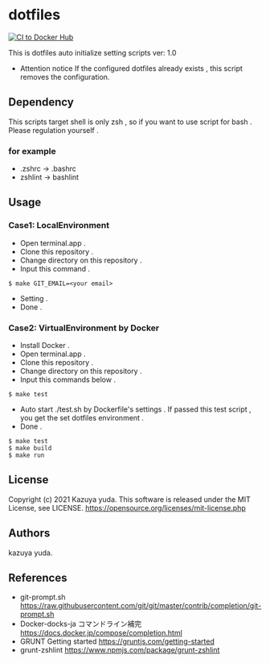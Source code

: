 # dotfiles

[![CI to Docker Hub](https://github.com/Iovesophy/dotfiles/actions/workflows/docker.yml/badge.svg)](https://github.com/Iovesophy/dotfiles/actions/workflows/docker.yml)

This is dotfiles auto initialize setting scripts ver: 1.0


- Attention notice
If the configured dotfiles already exists , this script removes the configuration.

## Dependency
This scripts target shell is only zsh , so if you want to use script for bash . Please regulation yourself .

### for example 
+ .zshrc → .bashrc
+ zshlint → bashlint

## Usage

### Case1: LocalEnvironment
+ Open terminal.app .
+ Clone this repository .
+ Change directory on this repository .
+ Input this command .
```
$ make GIT_EMAIL=<your email>
```
+ Setting .
+ Done .

### Case2: VirtualEnvironment by Docker
+ Install Docker .
+ Open terminal.app .
+ Clone this repository .
+ Change directory on this repository .
+ Input this commands below .

```
$ make test
```
+ Auto start ./test.sh by Dockerfile's settings . If passed this test script , you get the set dotfiles environment .
+ Done .

``` 
$ make test
$ make build
$ make run
```

## License
Copyright (c) 2021 Kazuya yuda.
This software is released under the MIT License, see LICENSE.
https://opensource.org/licenses/mit-license.php

## Authors
kazuya yuda.

## References
+ git-prompt.sh  https://raw.githubusercontent.com/git/git/master/contrib/completion/git-prompt.sh  
+ Docker-docks-ja コマンドライン補完 https://docs.docker.jp/compose/completion.html  
+ GRUNT Getting started https://gruntjs.com/getting-started  
+ grunt-zshlint https://www.npmjs.com/package/grunt-zshlint  
